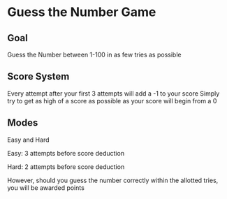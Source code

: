 # Guess the Number Game

## Goal

Guess the Number between 1-100 in as few tries as possible

## Score System

Every attempt after your first 3 attempts will add a -1 to your score
Simply try to get as high of a score as possible as your score will begin from a 0

## Modes

Easy and Hard

Easy: 3 attempts before score deduction

Hard: 2 attempts before score deduction

However, should you guess the number correctly within the allotted tries, you will be awarded points
